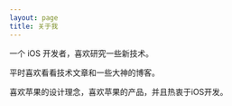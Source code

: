 ```yaml
---
layout: page
title: 关于我 
---
```


一个 iOS 开发者，喜欢研究一些新技术。
<p>
平时喜欢看看技术文章和一些大神的博客。
<p>
喜欢苹果的设计理念，喜欢苹果的产品，并且热衷于iOS开发。
<p>




